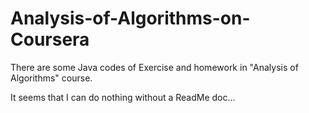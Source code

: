 # Analysis-of-Algorithms-on-Coursera
There are some Java codes of Exercise and homework in "Analysis of Algorithms" course.


It seems that I can do nothing without a ReadMe doc...
